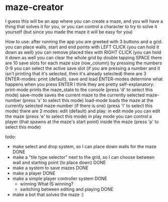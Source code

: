 # maze-creator

I guess this will be an app where you can create a maze, and you will have a thing that solves it for you, or you can control a character to try to solve it yourself (but since you made the maze it will be easy for you)

How to use:
after running the app you are greeted with 3 buttons and a grid.
you can place walls, start and end points with LEFT CLICK (you can hold it down as well)
you can remove placed tiles with RIGHT CLICK (you can hold it down as well
you can clear the whole grid by double tapping SPACE
there are 10 save slots for each maze size (row_column)
by pressing the numbers 0-9 you can select the active save slot (if you are pressing a number and it isn't printing that it's selected, then it's already selected)
there are 3 ENTER-modes: print (default), save and load
ENTER-modes determine what happens when you press ENTER
I think they are pretty self-explanatory:
print-mode prints the maze_state to the console (press 'd' to select this mode)
save-mode saves the current maze to the currently selected maze-number (press 's' to select this mode)
load-mode loads the maze at the currently selected maze-number (if there is one) (press 'l' to select this mode)
there are 2 modes: edit (default) and play:
in edit mode you can edit the maze (press 'e' to select this mode)
in play mode you can control a player (that spawns at the maze's start point) inside the maze (press 'p' to select this mode)

todo:

- make select and drop system, so I can place down walls for the maze DONE
- make a "tile type selector" next to the grid, so I can choose between wall and starting point (to place down) DONE
- make a system to save mazes DONE
- make a player DONE
- make a simple player controller system DONE
  - winning What IS winning?
  - switching between editing and playing DONE
- make a bot that solves the maze :)

